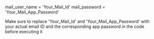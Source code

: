 mail_user_name = 'Your_Mail_Id'
mail_password = 'Your_Mail_App_Password'

Make sure to replace 'Your_Mail_Id' and 'Your_Mail_App_Password' with your actual email ID and the corresponding app password in the code before executing it
